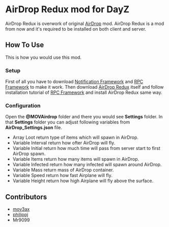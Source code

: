 # AirDrop Redux mod for DayZ

AirDrop Redux is overwork of original [AirDrop](https://github.com/mov3ax/airdrop) mod. AirDrop Redux is a mod from now and it's required to be installed on both client and server.

## How To Use

This is how you would use this mod. 

### Setup

First of all you have to download [Notification Framework](https://github.com/mov3ax/DayZ-NotificationFramework/releases) and [RPC Framework](https://github.com/Jacob-Mango/DayZ-RPCFramework/releases) to make it work. Then download [AirDrop Redux](https://github.com/mov3ax/DayZ-AirdropRedux/releases) itself and follow installation tutorial of [RPC Framework](https://github.com/Jacob-Mango/DayZ-RPCFramework) and install AirDrop Redux same way.

### Configuration

Open the **@MOVAirdrop** folder and there you would see **Settings** folder. In that **Settings** folder you can adjust following variables from **AirDrop_Settings.json** file.

* Array Loot return type of items which will spawn in AirDrop.
* Variable Interval return how ofter AirDrop will fly.
* Variable Initial return how much time will pass from server start to first AirDrop spawn.
* Variable Items return how many items will spawn in AirDrop.
* Variable Infected return how many infected will spawn around AirDrop.
* Variable Mass return mass of AirDrop container.
* Variable Speed return how fast Airplane will fly.
* Variable Height return how high Airplane will fly above the surface.

## Contributors

* [mov3ax](https://github.com/mov3ax)
* [philippj](https://github.com/philippj)
* Mr9099





